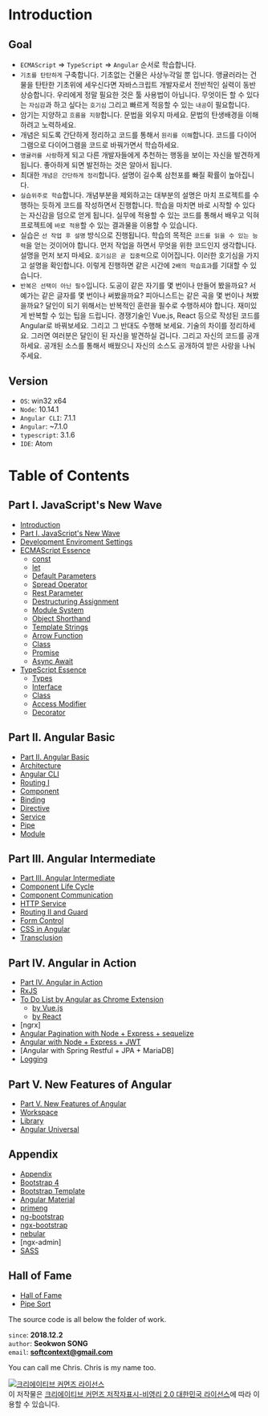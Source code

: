 # Introduction

## Goal

* `ECMAScript` &rArr; `TypeScript` &rArr; `Angular` 순서로 학습합니다.
* `기초를 탄탄하게` 구축합니다. 기초없는 건물은 사상누각일 뿐 입니다. 앵귤러라는 건물을 탄탄한 기초위에 세우신다면 자바스크립트 개발자로서 전반적인 실력이 동반상승합니다. 우리에게 정말 필요한 것은 툴 사용법이 아닙니다. 무엇이든 할 수 있다는 `자심감`과 하고 싶다는 `호기심` 그리고 빠르게 적응할 수 있는 `내공`이 필요합니다.
* 암기는 지양하고 `흐름을 지향`합니다. 문법을 외우지 마세요. 문법의 탄생배경을 이해하려고 노력하세요.
* 개념은 되도록 간단하게 정리하고 코드를 통해서 `원리를 이해`합니다. 코드를 다이어그램으로 다이어그램을 코드로 바꿔가면서 학습하세요.
* `앵귤러를 사랑`하게 되고 다른 개발자들에게 추천하는 행동을 보이는 자신을 발견하게 됩니다. 좋아하게 되면 발전하는 것은 알아서 됩니다.
* 최대한 `개념은 간단하게 정리`합니다. 설명이 길수록 삼천포를 빠질 확률이 높아집니다.
* `실습위주로 학습`합니다. 개념부분을 제외하고는 대부분의 설명은 마치 프로젝트를 수행하는 듯하게 코드를 작성하면서 진행합니다. 학습을 마치면 바로 시작할 수 있다는 자신감을 덤으로 얻게 됩니다. 실무에 적용할 수 있는 코드를 통해서 배우고 익혀 프로젝트에 `바로 적용`할 수 있는 결과물을 이용할 수 있습니다. 
* 실습은 `선 작업 후 설명` 방식으로 진행됩니다. 학습의 목적은 `코드를 읽을 수 있는 능력`을 얻는 것이어야 합니다. 먼저 작업을 하면서 무엇을 위한 코드인지 생각합니다. 설명을 먼저 보지 마세요. `호기심은 곧 집중력`으로 이어집니다. 이러한 호기심을 가지고 설명을 확인합니다. 이렇게 진행하면 같은 시간에 `2배의 학습효과`를 기대할 수 있습니다.
* `반복은 선택이 아닌 필수`입니다. 도공이 같은 자기를 몇 번이나 만들어 봤을까요? 서예가는 같은 글자를 몇 번이나 써봤을까요? 피아니스트는 같은 곡을 몇 번이나 쳐봤을까요? 달인이 되기 위해서는 반복적인 훈련을 필수로 수행하셔야 합니다. 재미있게 반복할 수 있는 팁을 드립니다. 경쟁기술인 Vue.js, React 등으로 작성된 코드를 Angular로 바꿔보세요. 그리고 그 반대도 수행해 보세요. 기술의 차이를 정리하세요. 그러면 여러분은 달인이 된 자신을 발견하실 겁니다. 그리고 자신의 코드를 공개하세요. 공개된 소스를 통해서 배웠으니 자신의 소스도 공개하여 받은 사랑을 나눠주세요.

## Version

* `OS`: win32 x64
* `Node`: 10.14.1
* `Angular CLI`: 7.1.1
* `Angular`: ~7.1.0
* `typescript`: 3.1.6
* `IDE`: Atom

# Table of Contents

## Part Ⅰ. JavaScript's New Wave
* [Introduction](README.md)
* [Part Ⅰ. JavaScript's New Wave](part1/README.md)
* [Development Enviroment Settings](part1/configuration.md)
* [ECMAScript Essence](part1/ecmascript.md)
    * [const](part1/ecma/const.md)
    * [let](part1/ecma/let.md)
    * [Default Parameters](part1/ecma/default-parameters.md)
    * [Spread Operator](part1/ecma/spread-operator.md)
    * [Rest Parameter](part1/ecma/rest-parameter.md)
    * [Destructuring Assignment](part1/ecma/destructuring-assignment.md)
    * [Module System](part1/ecma/module-system.md)
    * [Object Shorthand](part1/ecma/object-shorthand.md)
    * [Template Strings](part1/ecma/template-strings.md)
    * [Arrow Function](part1/ecma/arrow-function.md)
    * [Class](part1/ecma/class.md)
    * [Promise](part1/ecma/promise.md)
    * [Async Await](part1/ecma/async-await.md)
* [TypeScript Essence](part1/typescript.md)
    * [Types](part1/typescript/types.md)
    * [Interface](part1/typescript/interface.md)
    * [Class](part1/typescript/class.md)
    * [Access Modifier](part1/typescript/access-modifier.md)
    * [Decorator](part1/typescript/decorator.md)

## Part Ⅱ. Angular Basic
* [Part Ⅱ. Angular Basic](part2/README.md)
* [Architecture](part2/architecture.md)
* [Angular CLI](part2/angular-cli.md)
* [Routing Ⅰ](part2/routing-1.md)
* [Component](part2/component.md)
* [Binding](part2/binding.md)
* [Directive](part2/directive.md)
* [Service](part2/service.md)
* [Pipe](part2/pipe.md)
* [Module](part2/module.md)

## Part Ⅲ. Angular Intermediate
* [Part Ⅲ. Angular Intermediate](part3/README.md)
* [Component Life Cycle](part3/life-cycle.md)
* [Component Communication](part3/communication.md)
* [HTTP Service](part3/http.md)
* [Routing Ⅱ and Guard](part3/routing-2.md)
* [Form Control](part3/form-control.md)
* [CSS in Angular](part3/css-in-angular.md)
* [Transclusion](part3/transclusion.md)

## Part Ⅳ. Angular in Action
* [Part Ⅳ. Angular in Action](part4/README.md)
* [RxJS](part4/rxjs.md)
* [To Do List by Angular as Chrome Extension](part4/angular/to-do-list.md)
    * [by Vue.js](part4/vuejs/to-do-list.md)
    * [by React](part4/react/to-do-list.md)
* [ngrx]
* [Angular Pagination with Node + Express + sequelize](part4/node.md)
* [Angular with Node + Express + JWT](part4/jwt.md)
* [Angular with Spring Restful + JPA + MariaDB]
* [Logging](part4/logging.md)

## Part Ⅴ. New Features of Angular
* [Part Ⅴ. New Features of Angular](part5/README.md)
* [Workspace](part5/workspace.md)
* [Library](part5/library.md)
* [Angular Universal](part5/angular-universal.md)

## Appendix
* [Appendix](appendix/README.md)
* [Bootstrap 4](appendix/angular-bootstrap.md)
* [Bootstrap Template](appendix/bootstrap-template.md)
* [Angular Material](appendix/angular-material.md)
* [primeng](appendix/primeng.md)
* [ng-bootstrap](appendix/ng-bootstrap.md)
* [ngx-bootstrap](appendix/ngx-bootstrap.md)
* [nebular](appendix/nebular.md)
* [ngx-admin]
* [SASS](appendix/sass.md)

## Hall of Fame
* [Hall of Fame](hall/README.md)
* [Pipe Sort](hall/sort-pipe.md)


The source code is all below the folder of work.

`since`: **2018.12.2**  
`author`: **Seokwon SONG**  
`email`: **softcontext@gmail.com**  

You can call me Chris. Chris is my name too.

<a rel="license" href="http://creativecommons.org/licenses/by-nc/2.0/kr/"><img alt="크리에이티브 커먼즈 라이선스" style="border-width:0" src="https://i.creativecommons.org/l/by-nc/2.0/kr/88x31.png" /></a><br />이 저작물은 <a rel="license" href="http://creativecommons.org/licenses/by-nc/2.0/kr/">크리에이티브 커먼즈 저작자표시-비영리 2.0 대한민국 라이선스</a>에 따라 이용할 수 있습니다.
